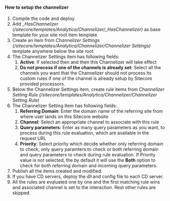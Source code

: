 #### How to setup the channelizer

1. Compile the code and deploy.
2. Add *_HasChannelizer (/sitecore/templates/Analytica/Channelizer/_HasChannelizer)* as base template for your site root item template.
3. Create an item from *Channelizer Settings (/sitecore/templates/Analytica/Channelizer/Channelizer Settings)* template anywhere below the site root.
4. The Channelizer Settings item has following fields:
   1. **Active**: If selected then and then this Channelizer will take effect
   2. **Do not process if one of the channels is already set**: Select all the channels you want that the Channelizer should not process its custom rules if one of the channel is already setup by Sitecore provided processors.
4. Below the Channelizer Settings item, create rule items from *Channelizer Setting Rule (/sitecore/templates/Analytica/Channelizer/Channelizer Setting Rule)*
5. The Channelizer Setting Item has following fields:
   1. **Referring Domain**: Enter the domain name of the referring site from where user lands on this Sitecore website
   2. **Channel**: Select an appropriate channel to associate with this rule
   3. **Query parameters**: Enter as many query parameters as you want, to process during this rule evaluation, which are available in the request URL
   4. **Priority**: Select priority which decide whether only referring domain to check, only query paramters to check or both referring domain and query parameters to check during rule evaluation. If Priority value is not selected, the by default it will use the **Both** option to check for both referring domain and incoming query parameters.
6. Publish all the items created and modified.
8. If you have CD servers, deploy the dll and config file to each CD server.
9. All the rules are evaluated one by one and the first matching rule wins and associated channel is set to the interaction. Rest other rules are skipped.